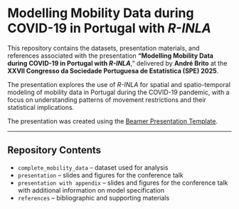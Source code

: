 # Modelling Mobility Data during COVID-19 in Portugal with *R-INLA*

This repository contains the datasets, presentation materials, and references associated with the presentation **“Modelling Mobility Data during COVID-19 in Portugal with *R-INLA***,” delivered by **André Brito** at the **XXVII Congresso da Sociedade Portuguesa de Estatística (SPE) 2025**.

The presentation explores the use of *R-INLA* for spatial and spatio-temporal modeling of mobility data in Portugal during the COVID-19 pandemic, with a focus on understanding patterns of movement restrictions and their statistical implications.

The presentation was created using the [Beamer Presentation Template](https://github.com/klb2/beamer-presentation-template).

---

## Repository Contents

- `complete_mobility_data` – dataset used for analysis  
- `presentation` – slides and figures for the conference talk
- `presentation with appendix` – slides and figures for the conference talk with additional information on model specification
- `references` – bibliographic and supporting materials  
